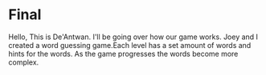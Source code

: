# Final
Hello, This is De'Antwan. I'll be going over how our game works. Joey and I created a word guessing game.Each level has a set amount of words and hints for the words. As the game progresses the words become more complex.
